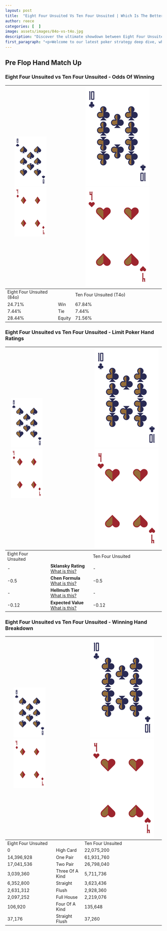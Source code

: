 ```yaml
---
layout: post
title:  "Eight Four Unsuited Vs Ten Four Unsuited | Which Is The Better Hand In Poker? A Complete Guide"
author: reece
categories: [  ]
image: assets/images/84o-vs-t4o.jpg
description: "Discover the ultimate showdown between Eight Four Unsuited and Ten Four Unsuited in poker! Uncover the odds, strategies, and scenarios where one hand triumphs over the other. Get ready to up your poker game with this thrilling analysis."
first_paragraph: "<p>Welcome to our latest poker strategy deep dive, where we're pitting two distinct hands against each other in a high-stakes showdown: Eight Four Unsuited vs Ten Four Unsuited.</p><p>In the dynamic world of poker, every decision counts, and knowing which hand holds the upper hand is key to your success at the table.</p><p>In this article, we'll dissect these two hands, explore the scenarios where one dominates the other, and equip you with the knowledge to make strategic choices that can tip the odds in your favor.</p><p>Get ready to unravel the intriguing dynamics of these poker hands and elevate your game to new heights.</p>"
---
```




[comment]: # (sp0)

## Pre Flop Hand Match Up

<div class="table hand-ratings" markdown="1"> 



### Eight Four Unsuited vs Ten Four Unsuited - Odds Of Winning


    
| ![image info](assets/images/hand1/8.png) ![image info](assets/images/hand1/4o.png) |  | ![image info](assets/images/hand2/T.png) ![image info](assets/images/hand2/4o.png) |
| -------- | -------- | -------- |
| Eight Four Unsuited (84o) |  | Ten Four Unsuited (T4o) |
| 24.71% | Win | 67.84% |
| 7.44% | Tie | 7.44% |
| 28.44% | Equity | 71.56% |




[comment]: # (sp1)



### Eight Four Unsuited vs Ten Four Unsuited - Limit Poker Hand Ratings


    
| ![image info](assets/images/hand1/8.png) ![image info](assets/images/hand1/4o.png) |  | ![image info](assets/images/hand2/T.png) ![image info](assets/images/hand2/4o.png) |
| -------- | -------- | -------- |
| Eight Four Unsuited |  | Ten Four Unsuited |
| - | **Sklansky Rating** [What is this?](/sklansky-rating-explained) | - |
| -0.5 | **Chen Formula** [What is this?](/chen-formula-explained) | -0.5 |
| - | **Hellmuth Tier** [What is this?](/Hellmuth-tier-explained) | - |
| -0.12 | **Expected Value** [What is this?](/expected-value-explained) | -0.12 |




[comment]: # (sp2)



### Eight Four Unsuited vs Ten Four Unsuited - Winning Hand Breakdown


    
| ![image info](assets/images/hand1/8.png) ![image info](assets/images/hand1/4o.png) |  | ![image info](assets/images/hand2/T.png) ![image info](assets/images/hand2/4o.png) |
| -------- | -------- | -------- |
| Eight Four Unsuited |  | Ten Four Unsuited |
| 0 | High Card | 22,075,200 |
| 14,396,928 | One Pair | 61,931,760 |
| 17,041,536 | Two Pair | 26,798,040 |
| 3,039,360 | Three Of A Kind | 5,711,736 |
| 6,352,800 | Straight | 3,623,436 |
| 2,631,312 | Flush | 2,928,360 |
| 2,097,252 | Full House | 2,219,076 |
| 106,920 | Four Of A Kind | 135,648 |
| 37,176 | Straight Flush | 37,260 |




[comment]: # (sp3)



</div>

[comment]: # (sp4)



[comment]: # (sp5)

